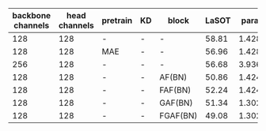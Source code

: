 | backbone channels | head channels | pretrain | KD   | block    | LaSOT | param  | macs  | speed(PFS) |
| ----------------- | ------------- | -------- | ---- | -------- | ----- | ------ | ----- | ---------- |
| 128               | 128           | -        | -    | -        | 58.81 | 1.428M | 460M  | 130~145    |
| 128               | 128           | MAE      | -    | -        | 56.96 | 1.428M | 460M  |            |
| 256               | 128           | -        | -    | -        | 56.68 | 3.936M | 3936M | 80~90      |
| 128               | 128           | -        | -    | AF(BN)   | 50.86 | 1.424M | 456M  | 130~140    |
| 128               | 128           | -        | -    | FAF(BN)  | 52.24 | 1.424M | 456M  | 100~150    |
| 128               | 128           | -        | -    | GAF(BN)  | 51.34 | 1.302M | 417M  | 125~135    |
| 128               | 128           | -        | -    | FGAF(BN) | 49.08 | 1.302M | 417M  | 130~135    |

